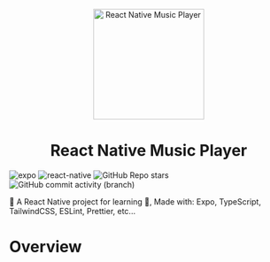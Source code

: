 <p align="center">
    <img alt="React Native Music Player" src="https://devtop.io/wp-content/uploads/2022/10/react-native-1.png" width="200" />
</p>

<h1 align="center">
  React Native Music Player
</h1>

![expo](https://img.shields.io/github/package-json/dependency-version/lofrance/music-player/expo?label=expo) ![react-native](https://img.shields.io/github/package-json/dependency-version/lofrance/music-player/react-native?label=react-native) ![GitHub Repo stars](https://img.shields.io/github/stars/lofrance/music-player) ![GitHub commit activity (branch)](https://img.shields.io/github/commit-activity/m/lofrance/music-player)

📱 A React Native project for learning 🚀, Made with: Expo, TypeScript, TailwindCSS, ESLint, Prettier, etc...

# Overview
